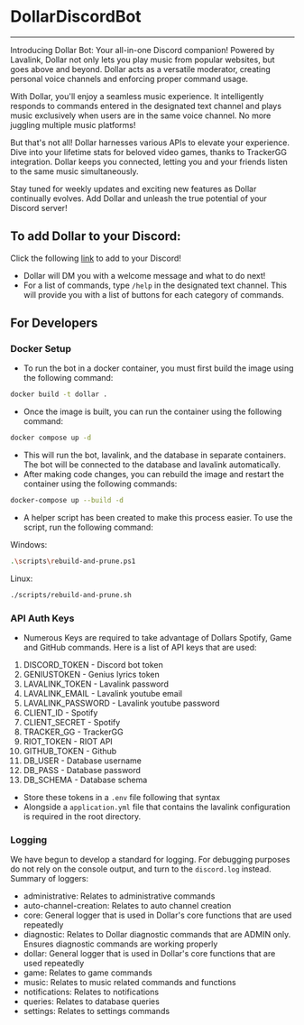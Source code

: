 # DollarDiscordBot
---

Introducing Dollar Bot: Your all-in-one Discord companion! Powered by Lavalink, Dollar not only lets you play music from popular websites, but goes above and beyond. Dollar acts as a versatile moderator, creating personal voice channels and enforcing proper command usage.

With Dollar, you'll enjoy a seamless music experience. It intelligently responds to commands entered in the designated text channel and plays music exclusively when users are in the same voice channel. No more juggling multiple music platforms!

But that's not all! Dollar harnesses various APIs to elevate your experience. Dive into your lifetime stats for beloved video games, thanks to TrackerGG integration. Dollar keeps you connected, letting you and your friends listen to the same music simultaneously.

Stay tuned for weekly updates and exciting new features as Dollar continually evolves. Add Dollar and unleash the true potential of your Discord server!

## To add Dollar to your Discord:
Click the following [link](https://discord.com/api/oauth2/authorize?client_id=1044813990473257081&permissions=8&scope=applications.commands%20bot) to add to your Discord!
- Dollar will DM you with a welcome message and what to do next! 
- For a list of commands, type `/help` in the designated text channel. This will provide you with a list of buttons for each category of commands.

## For Developers

### Docker Setup
- To run the bot in a docker container, you must first build the image using the following command:
```bash
docker build -t dollar .
```
- Once the image is built, you can run the container using the following command:
```bash
docker compose up -d
```
- This will run the bot, lavalink, and the database in separate containers. The bot will be connected to the database and lavalink automatically.
- After making code changes, you can rebuild the image and restart the container using the following commands:
```bash
docker-compose up --build -d
```

- A helper script has been created to make this process easier. To use the script, run the following command:

Windows:
```bash
.\scripts\rebuild-and-prune.ps1
```

Linux:
```bash
./scripts/rebuild-and-prune.sh
```

### API Auth Keys
- Numerous Keys are required to take advantage of Dollars Spotify, Game and GitHub commands. Here is a list of API keys that are used:
1. DISCORD_TOKEN - Discord bot token
2. GENIUSTOKEN - Genius lyrics token
3. LAVALINK_TOKEN - Lavalink password
4. LAVALINK_EMAIL - Lavalink youtube email
5. LAVALINK_PASSWORD - Lavalink youtube password
6. CLIENT_ID - Spotify
7. CLIENT_SECRET - Spotify
8. TRACKER_GG - TrackerGG
9. RIOT_TOKEN - RIOT API
10. GITHUB_TOKEN - Github
11. DB_USER - Database username
12. DB_PASS - Database password
13. DB_SCHEMA - Database schema
- Store these tokens in a `.env` file following that syntax
- Alongside a `application.yml` file that contains the lavalink configuration is required in the root directory.

### Logging
We have begun to develop a standard for logging. For debugging purposes do not rely on the console output, and turn to the `discord.log` instead. 
Summary of loggers:
- administrative: Relates to administrative commands
- auto-channel-creation: Relates to auto channel creation
- core: General logger that is used in Dollar's core functions that are used repeatedly
- diagnostic: Relates to Dollar diagnostic commands that are ADMIN only. Ensures diagnostic commands are working properly
- dollar: General logger that is used in Dollar's core functions that are used repeatedly
- game: Relates to game commands
- music: Relates to music related commands and functions
- notifications: Relates to notifications
- queries: Relates to database queries
- settings: Relates to settings commands